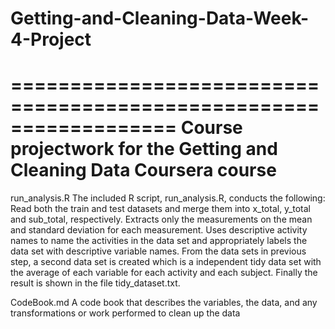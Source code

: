 # Getting-and-Cleaning-Data-Week-4-Project
==================================================================
Course projectwork for the Getting and Cleaning Data Coursera course
==================================================================

run_analysis.R
The included R script, run_analysis.R, conducts the following:
Read both the train and test datasets and merge them into x_total, y_total and sub_total, respectively.
Extracts only the measurements on the mean and standard deviation for each measurement.
Uses descriptive activity names to name the activities in the data set and appropriately labels the data set with descriptive variable names.
From the data sets in previous step, a second data set is created which is a independent tidy data set with the average of each variable for each activity and each subject.
Finally the result is shown in the file tidy_dataset.txt.

CodeBook.md
A code book that describes the variables, the data, and any transformations or work performed to clean up the data

